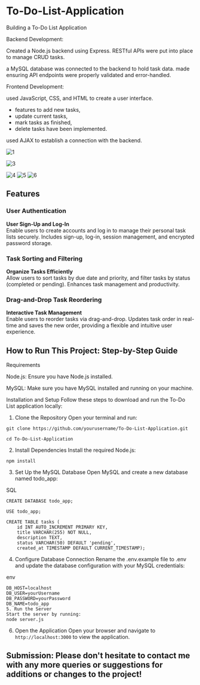 # To-Do-List-Application
Building a To-Do List Application

Backend Development:

Created a Node.js backend using Express.
RESTful APIs were put into place to manage CRUD tasks.

a MySQL database was connected to the backend to hold task data.
made ensuring API endpoints were properly validated and error-handled.


Frontend Development:

used JavaScript, CSS, and HTML to create a user interface.

- features to add new tasks, 
- update current tasks, 
- mark tasks as finished, 
- delete tasks have been implemented.

used AJAX to establish a connection with the backend.

![1](https://github.com/chamidudp/To-Do-List-Application/assets/84907191/070903af-89f4-46e5-bcbb-bd97e072e7df)




![3](https://github.com/chamidudp/To-Do-List-Application/assets/84907191/2d3b5da8-c468-4fb9-bdaf-0dfe35289718)

![4](https://github.com/chamidudp/To-Do-List-Application/assets/84907191/137b6132-4c03-4152-87a7-d894f8cb3145)
![5](https://github.com/chamidudp/To-Do-List-Application/assets/84907191/f6bd35a1-c3f9-421b-a074-7d37ce0d3554)
![6](https://github.com/chamidudp/To-Do-List-Application/assets/84907191/09e884d3-b7a0-4ed3-bab9-7a5f4c1d0975)


## Features

### **User Authentication**
**User Sign-Up and Log-In**  
Enable users to create accounts and log in to manage their personal task lists securely. Includes sign-up, log-in, session management, and encrypted password storage.

### **Task Sorting and Filtering**
**Organize Tasks Efficiently**  
Allow users to sort tasks by due date and priority, and filter tasks by status (completed or pending). Enhances task management and productivity.

### **Drag-and-Drop Task Reordering**
**Interactive Task Management**  
Enable users to reorder tasks via drag-and-drop. Updates task order in real-time and saves the new order, providing a flexible and intuitive user experience.




## How to Run This Project: Step-by-Step Guide

Requirements

Node.js: Ensure you have Node.js installed.

MySQL: Make sure you have MySQL installed and running on your machine.

Installation and Setup
Follow these steps to download and run the To-Do List application locally:

1. Clone the Repository
Open your terminal and run:
```
git clone https://github.com/yourusername/To-Do-List-Application.git
```


```
cd To-Do-List-Application
```

2. Install Dependencies
Install the required Node.js:
```
npm install
```

3. Set Up the MySQL Database
Open MySQL and create a new database named todo_app:

SQL
```
CREATE DATABASE todo_app;

USE todo_app;

CREATE TABLE tasks (
    id INT AUTO_INCREMENT PRIMARY KEY,
    title VARCHAR(255) NOT NULL,
    description TEXT,
    status VARCHAR(50) DEFAULT 'pending',
    created_at TIMESTAMP DEFAULT CURRENT_TIMESTAMP);
```

4. Configure Database Connection
Rename the .env.example file to .env and update the database configuration with your MySQL credentials:

env
```
DB_HOST=localhost
DB_USER=yourUsername
DB_PASSWORD=yourPassword
DB_NAME=todo_app
5. Run the Server
Start the server by running:
node server.js
```

6. Open the Application
Open your browser and navigate to ``` http://localhost:3000 ``` to view the application.


## Submission: Please don't hesitate to contact me with any more queries or suggestions for additions or changes to the project!



